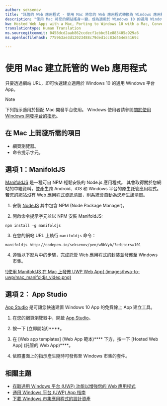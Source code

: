 ```yaml
---
author: seksenov
title: "託管的 Web 應用程式 - 使用 Mac 將您的 Web 應用程式轉換為 Windows 應用程式"
description: "使用 Mac 將您的網站搖身一變，成為適用於 Windows 10 的通用 Windows 平台 (UWP) App。"
kw: Hosted Web Apps with a Mac, Porting to Windows 10 with a Mac, Convert website to Windows with Mac, Packaging web application with ManfoldJS for Windows Store, Add website to Windows Store with App Studio
translationtype: Human Translation
ms.sourcegitcommit: 0458dcd2aab862ccdecf1ebbc51e883405a929a6
ms.openlocfilehash: 775963ae3d12023488c79ded1cc83d464e84169c

---
```


# 使用 Mac 建立託管的 Web 應用程式

只要透過網站 URL，即可快速建立適用於 Windows 10 的通用 Windows 平台 App。 

> [!NOTE]
> 下列指示適用於搭配 Mac 開發平台使用。 Windows 使用者請參閱[關於使用 Windows 開發平台的指示](/hwa-create-windows.md)。

## 在 Mac 上開發所需的項目

- 網頁瀏覽器。
- 命令提示字元。

## 選項 1：ManifoldJS

[ManifoldJS](http://manifoldjs.com/) 是一種可自 NPM 輕鬆安裝的 Node.js 應用程式。 其會取得關於您網站的中繼資料，並產生跨 Android、iOS 和 Windows 平台的原生託管應用程式。 若您的網站沒有 [Web 應用程式資訊清單](https://www.w3.org/TR/appmanifest/)，則系統會自動為您產生該清單。

1. 安裝 [NodeJS](https://nodejs.org/) 其中包含 NPM (Node Package Manager)。 <br>

2. 開啟命令提示字元並以 NPM 安裝 ManifoldJS:
```
npm install -g manifoldjs
```

3. 在您的網站 URL 上執行 `manifoldjs` 命令：
```
manifoldjs http://codepen.io/seksenov/pen/wBbVyb/?editors=101
```

4. 遵循以下影片中的步驟，完成託管 Web 應用程式的封裝並發佈至 Windows 市集。

[ ![使用 ManifoldJS 在 Mac 上發佈 UWP Web App] (images/hwa-to-uwp/mac_manifoldjs_video.png)](https://sec.ch9.ms/ch9/0a67/9b06e5c7-d7aa-478d-b30d-f99e145a0a67/ManifoldJS_high.mp4 "使用 ManifoldJS 在 Mac 上發佈 UWP Web App")

## 選項 2︰ App Studio

[App Studio](http://appstudio.windows.com/) 是可讓您快速建置 Windows 10 App 的免費線上 App 建立工具。

1. 在您的網頁瀏覽器中，開啟 [App Studio](http://appstudio.windows.com/)。

2. 按一下 \[立即開始!\]****。

3. 在 \[Web app templates\] \(Web App 範本\)**** 下方，按一下 \[Hosted Web App\] \(託管的 Web App\)****。

4. 依照畫面上的指示產生隨時可發佈至 Windows 市集的套件。

## 相關主題

- [存取通用 Windows 平台 (UWP) 功能以增強您的 Web 應用程式](/hwa-access-features.md)
- [通用 Windows 平台 (UWP) App 指南](http://go.microsoft.com/fwlink/p/?LinkID=397871)
- [下載 Windows 市集應用程式的設計資產](https://msdn.microsoft.com/library/windows/apps/xaml/bg125377.aspx)



<!--HONumber=Jul16_HO1-->


